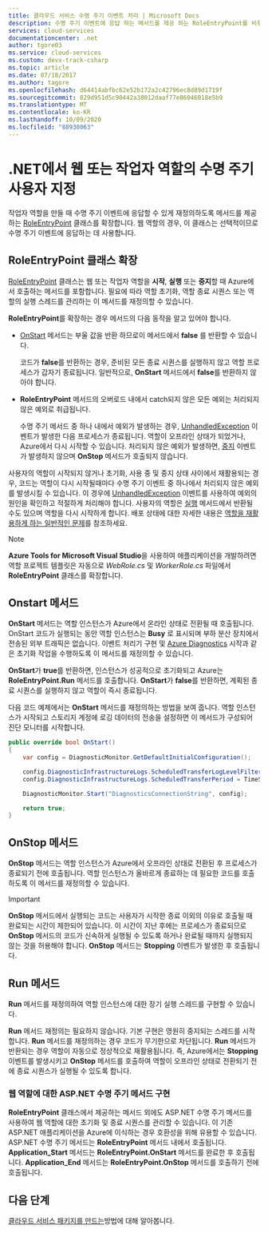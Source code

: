 ```yaml
---
title: 클라우드 서비스 수명 주기 이벤트 처리 | Microsoft Docs
description: 수명 주기 이벤트에 응답 하는 메서드를 제공 하는 RoleEntryPoint를 비롯 하 여 .NET에서 클라우드 서비스 역할의 수명 주기 메서드를 사용 하는 방법에 대해 알아봅니다.
services: cloud-services
documentationcenter: .net
author: tgore03
ms.service: cloud-services
ms.custom: devx-track-csharp
ms.topic: article
ms.date: 07/18/2017
ms.author: tagore
ms.openlocfilehash: d64414abfbc62e52b172a2c42796ec8d89d1719f
ms.sourcegitcommit: 829d951d5c90442a38012daaf77e86046018e5b9
ms.translationtype: MT
ms.contentlocale: ko-KR
ms.lasthandoff: 10/09/2020
ms.locfileid: "88930063"
---
```

# <a name="customize-the-lifecycle-of-a-web-or-worker-role-in-net"></a>.NET에서 웹 또는 작업자 역할의 수명 주기 사용자 지정
작업자 역할을 만들 때 수명 주기 이벤트에 응답할 수 있게 재정의하도록 메서드를 제공하는 [RoleEntryPoint](/previous-versions/azure/reference/ee758619(v=azure.100)) 클래스를 확장합니다. 웹 역할의 경우, 이 클래스는 선택적이므로 수명 주기 이벤트에 응답하는 데 사용합니다.

## <a name="extend-the-roleentrypoint-class"></a>RoleEntryPoint 클래스 확장
[RoleEntryPoint](/previous-versions/azure/reference/ee758619(v=azure.100)) 클래스는 웹 또는 작업자 역할을 **시작**, **실행** 또는 **중지**할 때 Azure에서 호출하는 메서드를 포함합니다. 필요에 따라 역할 초기화, 역할 종료 시퀀스 또는 역할의 실행 스레드를 관리하는 이 메서드를 재정의할 수 있습니다. 

**RoleEntryPoint**를 확장하는 경우 메서드의 다음 동작을 알고 있어야 합니다.

* [OnStart](/previous-versions/azure/reference/ee772851(v=azure.100)) 메서드는 부울 값을 반환 하므로이 메서드에서 **false** 를 반환할 수 있습니다.
  
   코드가 **false**를 반환하는 경우, 준비된 모든 종료 시퀀스를 실행하지 않고 역할 프로세스가 갑자기 종료됩니다. 일반적으로, **OnStart** 메서드에서 **false**를 반환하지 않아야 합니다.
* **RoleEntryPoint** 메서드의 오버로드 내에서 catch되지 않은 모든 예외는 처리되지 않은 예외로 취급됩니다.
  
   수명 주기 메서드 중 하나 내에서 예외가 발생하는 경우, [UnhandledException](/dotnet/api/system.appdomain.unhandledexception) 이벤트가 발생한 다음 프로세스가 종료됩니다. 역할이 오프라인 상태가 되었거나, Azure에서 다시 시작할 수 있습니다. 처리되지 않은 예외가 발생하면, [중지](/previous-versions/azure/reference/ee758136(v=azure.100)) 이벤트가 발생하지 않으며 **OnStop** 메서드가 호출되지 않습니다.

사용자의 역할이 시작되지 않거나 초기화, 사용 중 및 중지 상태 사이에서 재활용되는 경우, 코드는 역할이 다시 시작될때마다 수명 주기 이벤트 중 하나에서 처리되지 않은 예외를 발생시킬 수 있습니다. 이 경우에 [UnhandledException](/dotnet/api/system.appdomain.unhandledexception) 이벤트를 사용하여 예외의 원인을 확인하고 적절하게 처리해야 합니다. 사용자의 역할은 [실행](/previous-versions/azure/reference/ee772746(v=azure.100)) 메서드에서 반환될 수도 있으며 역할을 다시 시작하게 합니다. 배포 상태에 대한 자세한 내용은 [역할을 재활용하게 하는 일반적인 문제](cloud-services-troubleshoot-common-issues-which-cause-roles-recycle.md)를 참조하세요.

> [!NOTE]
> **Azure Tools for Microsoft Visual Studio**을 사용하여 애플리케이션을 개발하려면 역할 프로젝트 템플릿은 자동으로 *WebRole.cs* 및 *WorkerRole.cs* 파일에서 **RoleEntryPoint** 클래스를 확장합니다.
> 
> 

## <a name="onstart-method"></a>Onstart 메서드
**OnStart** 메서드는 역할 인스턴스가 Azure에서 온라인 상태로 전환될 때 호출됩니다. OnStart 코드가 실행되는 동안 역할 인스턴스는 **Busy** 로 표시되며 부하 분산 장치에서 전송된 외부 트래픽은 없습니다. 이벤트 처리기 구현 및 [Azure Diagnostics](cloud-services-how-to-monitor.md) 시작과 같은 초기화 작업을 수행하도록 이 메서드를 재정의할 수 있습니다.

**OnStart**가 **true**를 반환하면, 인스턴스가 성공적으로 초기화되고 Azure는 **RoleEntryPoint.Run** 메서드를 호출합니다. **OnStart**가 **false**를 반환하면, 계획된 종료 시퀀스를 실행하지 않고 역할이 즉시 종료됩니다.

다음 코드 예제에서는 **OnStart** 메서드를 재정의하는 방법을 보여 줍니다. 역할 인스턴스가 시작되고 스토리지 계정에 로깅 데이터의 전송을 설정하면 이 메서드가 구성되어 진단 모니터를 시작합니다.

```csharp
public override bool OnStart()
{
    var config = DiagnosticMonitor.GetDefaultInitialConfiguration();

    config.DiagnosticInfrastructureLogs.ScheduledTransferLogLevelFilter = LogLevel.Error;
    config.DiagnosticInfrastructureLogs.ScheduledTransferPeriod = TimeSpan.FromMinutes(5);

    DiagnosticMonitor.Start("DiagnosticsConnectionString", config);

    return true;
}
```

## <a name="onstop-method"></a>OnStop 메서드
**OnStop** 메서드는 역할 인스턴스가 Azure에서 오프라인 상태로 전환된 후 프로세스가 종료되기 전에 호출됩니다. 역할 인스턴스가 올바르게 종료하는 데 필요한 코드를 호출하도록 이 메서드를 재정의할 수 있습니다.

> [!IMPORTANT]
> **OnStop** 메서드에서 실행되는 코드는 사용자가 시작한 종료 이외의 이유로 호출될 때 완료되는 시간이 제한되어 있습니다. 이 시간이 지난 후에는 프로세스가 종료되므로 **OnStop** 메서드의 코드가 신속하게 실행될 수 있도록 하거나 완료될 때까지 실행되지 않는 것을 허용해야 합니다. **OnStop** 메서드는 **Stopping** 이벤트가 발생한 후 호출됩니다.
> 
> 

## <a name="run-method"></a>Run 메서드
**Run** 메서드를 재정의하여 역할 인스턴스에 대한 장기 실행 스레드를 구현할 수 있습니다.

**Run** 메서드 재정의는 필요하지 않습니다. 기본 구현은 영원히 중지되는 스레드를 시작합니다. **Run** 메서드를 재정의하는 경우 코드가 무기한으로 차단됩니다. **Run** 메서드가 반환되는 경우 역할이 자동으로 정상적으로 재활용됩니다. 즉, Azure에서는 **Stopping** 이벤트를 발생시키고 **OnStop** 메서드를 호출하여 역할이 오프라인 상태로 전환되기 전에 종료 시퀀스가 실행될 수 있도록 합니다.

### <a name="implementing-the-aspnet-lifecycle-methods-for-a-web-role"></a>웹 역할에 대한 ASP.NET 수명 주기 메서드 구현
**RoleEntryPoint** 클래스에서 제공하는 메서드 외에도 ASP.NET 수명 주기 메서드를 사용하여 웹 역할에 대한 초기화 및 종료 시퀀스를 관리할 수 있습니다. 이 기존 ASP.NET 애플리케이션을 Azure에 이식하는 경우 호환성을 위해 유용할 수 있습니다. ASP.NET 수명 주기 메서드는 **RoleEntryPoint** 메서드 내에서 호출됩니다. **Application\_Start** 메서드는 **RoleEntryPoint.OnStart** 메서드를 완료한 후 호출됩니다. **Application\_End** 메서드는 **RoleEntryPoint.OnStop** 메서드를 호출하기 전에 호출됩니다.

## <a name="next-steps"></a>다음 단계
[클라우드 서비스 패키지를 만드는](cloud-services-model-and-package.md)방법에 대해 알아봅니다.




